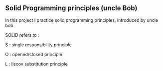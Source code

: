 ## Solid Programming principles (uncle Bob)

In this project I practice solid programming principles, introduced by uncle bob

SOLID refers to :

S : single responsibility principle

O : opened/closed principle

L : liscov substitution principle